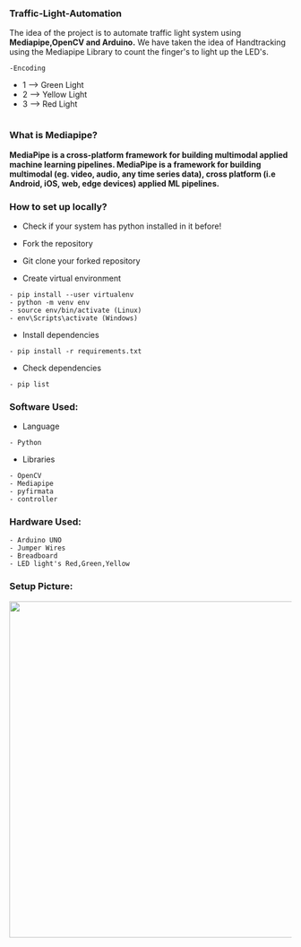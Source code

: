 ###  Traffic-Light-Automation

The idea of the project is to automate traffic light system using **Mediapipe,OpenCV and Arduino.** We have taken the idea of Handtracking using the Mediapipe Library to count the finger's to light up the LED's. 


```
-Encoding
```
- 1 --> Green Light
- 2 --> Yellow Light
- 3 --> Red Light
```
```

### What is Mediapipe?

**MediaPipe is a cross-platform framework for building multimodal applied machine learning pipelines. MediaPipe is a framework for building multimodal (eg. video, audio, any time series data), cross platform (i.e Android, iOS, web, edge devices) applied ML pipelines.**

### How to set up locally?

- Check if your system has python installed in it before!

- Fork the repository

- Git clone your forked repository

- Create virtual environment
```
- pip install --user virtualenv
- python -m venv env
- source env/bin/activate (Linux)
- env\Scripts\activate (Windows)
```

- Install dependencies
```
- pip install -r requirements.txt
```  

- Check dependencies
```
- pip list
```  

### Software Used:

- Language
```
- Python
```
- Libraries
```
- OpenCV
- Mediapipe
- pyfirmata
- controller
```

### Hardware Used:

```
- Arduino UNO
- Jumper Wires
- Breadboard
- LED light's Red,Green,Yellow

```

### Setup Picture:

<img src="images\setup.jpg"  width="900" height="600">


